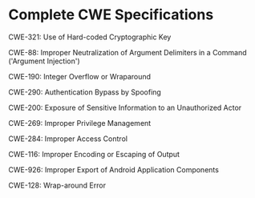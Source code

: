 

# Complete CWE Specifications

CWE-321: Use of Hard-coded Cryptographic Key

CWE-88: Improper Neutralization of Argument Delimiters in a Command ('Argument Injection')

CWE-190: Integer Overflow or Wraparound

CWE-290: Authentication Bypass by Spoofing

CWE-200: Exposure of Sensitive Information to an Unauthorized Actor

CWE-269: Improper Privilege Management

CWE-284: Improper Access Control

CWE-116: Improper Encoding or Escaping of Output

CWE-926: Improper Export of Android Application Components

CWE-128: Wrap-around Error